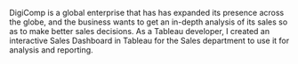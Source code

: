 DigiComp is a global enterprise that has has expanded its presence across the globe, and the business wants to get an in-depth analysis of its sales so as to make better sales decisions. As a Tableau developer, I created an interactive Sales Dashboard in Tableau for the Sales department to use it for analysis and reporting.
